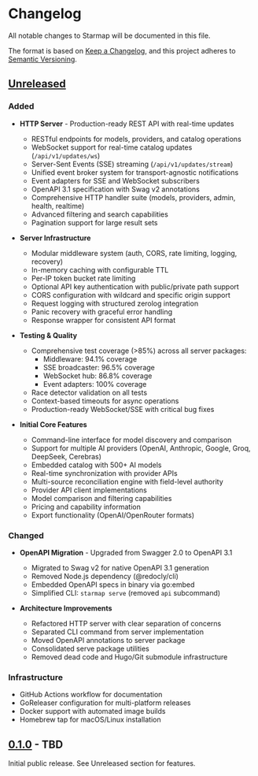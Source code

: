 # Changelog

All notable changes to Starmap will be documented in this file.

The format is based on [Keep a Changelog](https://keepachangelog.com/en/1.0.0/),
and this project adheres to [Semantic Versioning](https://semver.org/spec/v2.0.0.html).

## [Unreleased]

### Added
- **HTTP Server** - Production-ready REST API with real-time updates
  - RESTful endpoints for models, providers, and catalog operations
  - WebSocket support for real-time catalog updates (`/api/v1/updates/ws`)
  - Server-Sent Events (SSE) streaming (`/api/v1/updates/stream`)
  - Unified event broker system for transport-agnostic notifications
  - Event adapters for SSE and WebSocket subscribers
  - OpenAPI 3.1 specification with Swag v2 annotations
  - Comprehensive HTTP handler suite (models, providers, admin, health, realtime)
  - Advanced filtering and search capabilities
  - Pagination support for large result sets

- **Server Infrastructure**
  - Modular middleware system (auth, CORS, rate limiting, logging, recovery)
  - In-memory caching with configurable TTL
  - Per-IP token bucket rate limiting
  - Optional API key authentication with public/private path support
  - CORS configuration with wildcard and specific origin support
  - Request logging with structured zerolog integration
  - Panic recovery with graceful error handling
  - Response wrapper for consistent API format

- **Testing & Quality**
  - Comprehensive test coverage (>85%) across all server packages:
    - Middleware: 94.1% coverage
    - SSE broadcaster: 96.5% coverage
    - WebSocket hub: 86.8% coverage
    - Event adapters: 100% coverage
  - Race detector validation on all tests
  - Context-based timeouts for async operations
  - Production-ready WebSocket/SSE with critical bug fixes

- **Initial Core Features**
  - Command-line interface for model discovery and comparison
  - Support for multiple AI providers (OpenAI, Anthropic, Google, Groq, DeepSeek, Cerebras)
  - Embedded catalog with 500+ AI models
  - Real-time synchronization with provider APIs
  - Multi-source reconciliation engine with field-level authority
  - Provider API client implementations
  - Model comparison and filtering capabilities
  - Pricing and capability information
  - Export functionality (OpenAI/OpenRouter formats)

### Changed
- **OpenAPI Migration** - Upgraded from Swagger 2.0 to OpenAPI 3.1
  - Migrated to Swag v2 for native OpenAPI 3.1 generation
  - Removed Node.js dependency (@redocly/cli)
  - Embedded OpenAPI specs in binary via go:embed
  - Simplified CLI: `starmap serve` (removed `api` subcommand)

- **Architecture Improvements**
  - Refactored HTTP server with clear separation of concerns
  - Separated CLI command from server implementation
  - Moved OpenAPI annotations to server package
  - Consolidated serve package utilities
  - Removed dead code and Hugo/Git submodule infrastructure

### Infrastructure
- GitHub Actions workflow for documentation
- GoReleaser configuration for multi-platform releases
- Docker support with automated image builds
- Homebrew tap for macOS/Linux installation

## [0.1.0] - TBD

Initial public release. See Unreleased section for features.

[Unreleased]: https://github.com/agentstation/starmap/compare/v0.1.0...HEAD
[0.1.0]: https://github.com/agentstation/starmap/releases/tag/v0.1.0